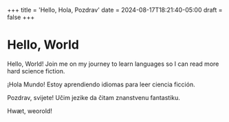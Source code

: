 +++
title = 'Hello, Hola, Pozdrav'
date = 2024-08-17T18:21:40-05:00
draft = false
+++
# Hello, World

Hello, World! Join me on my journey to learn languages so I can read more hard science fiction.

¡Hola Mundo! Estoy aprendiendo idiomas para leer ciencia ficción.

Pozdrav, svijete! Učim jezike da čitam znanstvenu fantastiku.

Hwæt, weorold!